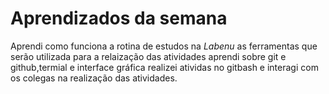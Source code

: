 # Aprendizados da semana

Aprendi como funciona a rotina de estudos na *Labenu*
as ferramentas que serão utilizada para a relaização das 
atividades aprendi sobre git e github,termial e interface gráfica realizei atividas no gitbash e interagi com os colegas na realização das atividades.